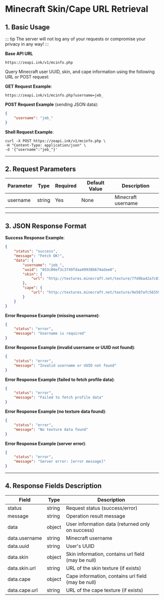 # Minecraft Skin/Cape URL Retrieval

## 1. Basic Usage

::: tip
The server will not log any of your requests or compromise your privacy in any way!
:::

**Base API URL**
```url
https://zeapi.ink/v1/mcinfo.php
```

Query Minecraft user UUID, skin, and cape information using the following URL or POST request:

**GET Request Example**:
```url
https://zeapi.ink/v1/mcinfo.php?username=jeb_
```

**POST Request Example** (sending JSON data):
```json
{
    "username": "jeb_"
}
```

**Shell Request Example**:
```shell
curl -X POST https://zeapi.ink/v1/mcinfo.php \
-H "Content-Type: application/json" \
-d '{"username":"jeb_"}'
```

---

## 2. Request Parameters

| Parameter  | Type   | Required | Default Value | Description                   |
|------------|--------|----------|---------------|-------------------------------|
| username   | string | Yes      | None          | Minecraft username            |

---

## 3. JSON Response Format

**Success Response Example**:
```json
{
    "status": "success",
    "message": "Fetch OK!",
    "data": {
        "username": "jeb_",
        "uuid": "853c80ef3c3749fdaa49938b674adae6",
        "skin": {
            "url": "http://textures.minecraft.net/texture/7fd9ba42a7c81eeea22f1524271ae85a8e045ce0af5a6ae16c6406ae917e68b5"
        },
        "cape": {
            "url": "http://textures.minecraft.net/texture/9e507afc56359978a3eb3e32367042b853cddd0995d17d0da995662913fb00f7"
        }
    }
}
```

**Error Response Example (missing username)**:
```json
{
    "status": "error",
    "message": "Username is required"
}
```

**Error Response Example (invalid username or UUID not found)**:
```json
{
    "status": "error",
    "message": "Invalid username or UUID not found"
}
```

**Error Response Example (failed to fetch profile data)**:
```json
{
    "status": "error",
    "message": "Failed to fetch profile data"
}
```

**Error Response Example (no texture data found)**:
```json
{
    "status": "error",
    "message": "No texture data found"
}
```

**Error Response Example (server error)**:
```json
{
    "status": "error",
    "message": "Server error: [error message]"
}
```

---

## 4. Response Fields Description

| Field          | Type   | Description                              |
|----------------|--------|------------------------------------------|
| status         | string | Request status (success/error)           |
| message        | string | Operation result message                |
| data           | object | User information data (returned only on success) |
| data.username  | string | Minecraft username                      |
| data.uuid      | string | User's UUID                             |
| data.skin      | object | Skin information, contains url field (may be null) |
| data.skin.url  | string | URL of the skin texture (if exists)     |
| data.cape      | object | Cape information, contains url field (may be null) |
| data.cape.url  | string | URL of the cape texture (if exists)     |
